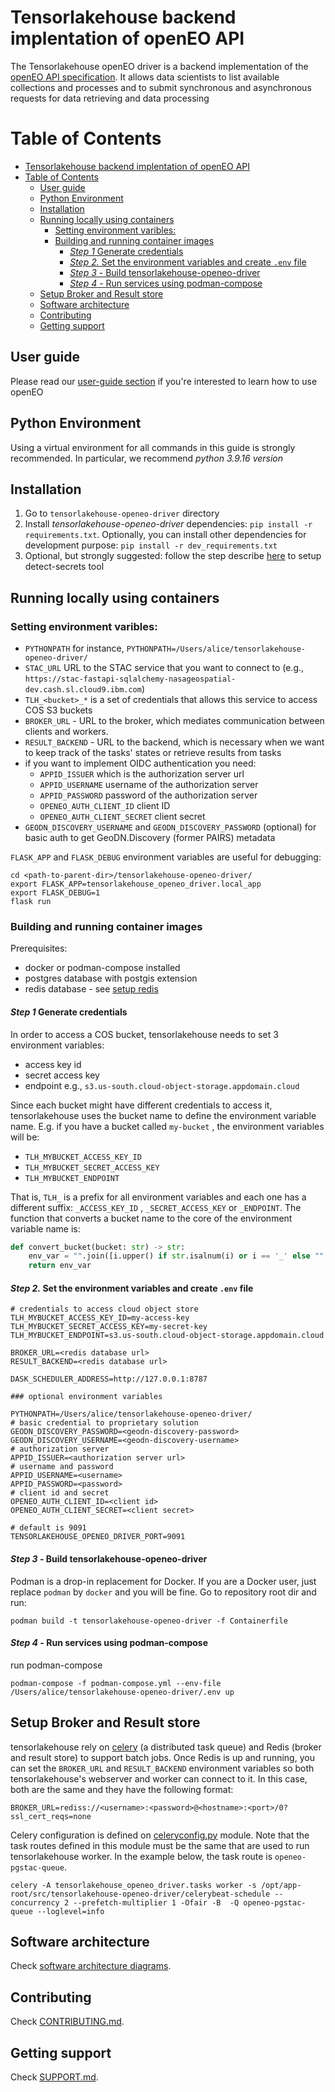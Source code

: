 # Tensorlakehouse backend implentation of openEO API

The Tensorlakehouse openEO driver is a backend implementation of the [openEO API specification](https://openeo.org/documentation/1.0/developers/api/reference.html). It allows data scientists to list available collections and processes and to submit synchronous and asynchronous requests for data retrieving and data processing

# Table of Contents
- [Tensorlakehouse backend implentation of openEO API](#tensorlakehouse-backend-implentation-of-openeo-api)
- [Table of Contents](#table-of-contents)
  - [User guide](#user-guide)
  - [Python Environment](#python-environment)
  - [Installation](#installation)
  - [Running locally using containers](#running-locally-using-containers)
    - [Setting environment varibles:](#setting-environment-varibles)
    - [Building and running container images](#building-and-running-container-images)
      - [*Step 1* Generate credentials](#step-1-generate-credentials)
      - [*Step 2.* Set the environment variables and create  `.env` file](#step-2-set-the-environment-variables-and-create--env-file)
      - [*Step 3* - Build tensorlakehouse-openeo-driver](#step-3---build-tensorlakehouse-openeo-driver)
      - [*Step 4* - Run services using podman-compose](#step-4---run-services-using-podman-compose)
  - [Setup Broker and Result store](#setup-broker-and-result-store)
  - [Software architecture](#software-architecture)
  - [Contributing](#contributing)
  - [Getting support](#getting-support)

## User guide

Please read our [user-guide section](./docs/userguide.md) if you're interested to learn how to use openEO

## Python Environment

Using a virtual environment for all commands in this guide is strongly recommended. In particular, we recommend *python 3.9.16 version*

## Installation

1. Go to `tensorlakehouse-openeo-driver` directory
2. Install *tensorlakehouse-openeo-driver* dependencies: `pip install -r requirements.txt`. Optionally, you can install other dependencies for development purpose: `pip install -r dev_requirements.txt`
3. Optional, but strongly suggested: follow the step describe [here](https://github.com/ibm/detect-secrets) to setup detect-secrets tool

## Running locally using containers

### Setting environment varibles:

 - `PYTHONPATH` for instance, `PYTHONPATH=/Users/alice/tensorlakehouse-openeo-driver/`
 - `STAC_URL` URL to the STAC service that you want to connect to (e.g., `https://stac-fastapi-sqlalchemy-nasageospatial-dev.cash.sl.cloud9.ibm.com`)
 - `TLH_<bucket>_*` is a set of credentials that allows this service to access COS S3 buckets
 - `BROKER_URL` - URL to the broker, which mediates communication between clients and workers.
 - `RESULT_BACKEND` - URL to the backend, which is necessary when we want to keep track of the tasks' states or retrieve results from tasks
 - if you want to implement OIDC authentication you need:
   - `APPID_ISSUER`  which is the authorization server url
   - `APPID_USERNAME` username of the authorization server
   - `APPID_PASSWORD` password of the authorization server
   - `OPENEO_AUTH_CLIENT_ID`  client ID
   - `OPENEO_AUTH_CLIENT_SECRET` client secret
 - `GEODN_DISCOVERY_USERNAME` and `GEODN_DISCOVERY_PASSWORD` (optional) for basic auth to get GeoDN.Discovery (former PAIRS) metadata

`FLASK_APP` and `FLASK_DEBUG` environment variables are useful for debugging:

```shell
cd <path-to-parent-dir>/tensorlakehouse-openeo-driver/
export FLASK_APP=tensorlakehouse_openeo_driver.local_app
export FLASK_DEBUG=1
flask run
```

### Building and running container images

Prerequisites: 
- docker or podman-compose installed
- postgres database with postgis extension 
- redis database - see [setup redis](#setup-redis)


#### *Step 1* Generate credentials

In order to access a COS bucket, tensorlakehouse needs to set 3 environment variables:
  
* access key id 
* secret access key
* endpoint e.g., `s3.us-south.cloud-object-storage.appdomain.cloud`

Since each bucket might have different credentials to access it, tensorlakehouse uses the bucket name to define the environment variable name. E.g. if you have a bucket called `my-bucket` , the environment variables will be:

* `TLH_MYBUCKET_ACCESS_KEY_ID`
* `TLH_MYBUCKET_SECRET_ACCESS_KEY` 
* `TLH_MYBUCKET_ENDPOINT`

That is, `TLH_` is a prefix for all environment variables and each one has a different suffix: `_ACCESS_KEY_ID` , `_SECRET_ACCESS_KEY` or `_ENDPOINT`. The function that converts a bucket name to the core of the environment variable name is: 
```python
def convert_bucket(bucket: str) -> str:
    env_var = "".join([i.upper() if str.isalnum(i) or i == '_' else "" for i in bucket])
    return env_var
```


#### *Step 2.* Set the environment variables and create  `.env` file
```
# credentials to access cloud object store 
TLH_MYBUCKET_ACCESS_KEY_ID=my-access-key
TLH_MYBUCKET_SECRET_ACCESS_KEY=my-secret-key 
TLH_MYBUCKET_ENDPOINT=s3.us-south.cloud-object-storage.appdomain.cloud

BROKER_URL=<redis database url>
RESULT_BACKEND=<redis database url>

DASK_SCHEDULER_ADDRESS=http://127.0.0.1:8787

### optional environment variables

PYTHONPATH=/Users/alice/tensorlakehouse-openeo-driver/
# basic credential to proprietary solution
GEODN_DISCOVERY_PASSWORD=<geodn-discovery-password>
GEODN_DISCOVERY_USERNAME=<geodn-discovery-username>
# authorization server
APPID_ISSUER=<authorization server url>
# username and password
APPID_USERNAME=<username>
APPID_PASSWORD=<password>
# client id and secret
OPENEO_AUTH_CLIENT_ID=<client id>
OPENEO_AUTH_CLIENT_SECRET=<client secret>

# default is 9091
TENSORLAKEHOUSE_OPENEO_DRIVER_PORT=9091

```

#### *Step 3* - Build tensorlakehouse-openeo-driver

Podman is a drop-in replacement for Docker. If you are a Docker user, just replace `podman` by `docker` and you will be fine. Go to repository root dir and run:
```shell
podman build -t tensorlakehouse-openeo-driver -f Containerfile
```


#### *Step 4* - Run services using podman-compose

 
run podman-compose 

```shell
podman-compose -f podman-compose.yml --env-file /Users/alice/tensorlakehouse-openeo-driver/.env up
```

## Setup Broker and Result store

tensorlakehouse rely on [celery](https://docs.celeryq.dev/en/stable/getting-started/introduction.html) (a distributed task queue) and Redis (broker and result store) to support batch jobs. Once Redis is up and running, you can set the `BROKER_URL` and `RESULT_BACKEND` environment variables so both tensorlakehouse's webserver and worker can connect to it. In this case, both are the same and they have the following format:

```
BROKER_URL=rediss://<username>:<password>@<hostname>:<port>/0?ssl_cert_reqs=none
```

Celery configuration is defined on [celeryconfig.py](./tensorlakehouse_openeo_driver/celeryconfig.py) module. Note that the task routes defined in this module must be the same that are used to run tensorlakehouse worker. In the example below, the task route is `openeo-pgstac-queue`.

```
celery -A tensorlakehouse_openeo_driver.tasks worker -s /opt/app-root/src/tensorlakehouse-openeo-driver/celerybeat-schedule --concurrency 2 --prefetch-multiplier 1 -Ofair -B  -Q openeo-pgstac-queue --loglevel=info
```

## Software architecture

Check [software architecture diagrams](./docs/software-arch.md).

## Contributing

Check [CONTRIBUTING.md](.github/CONTRIBUTING.md).

## Getting support

Check [SUPPORT.md](.github/SUPPORT.md).


